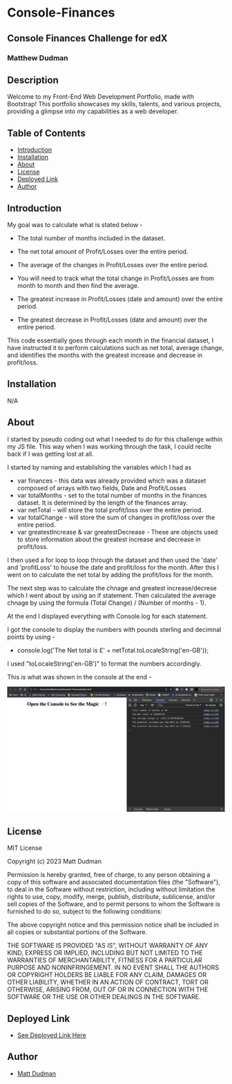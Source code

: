 # Console-Finances
## Console Finances Challenge for edX
### Matthew Dudman

## Description

Welcome to my Front-End Web Development Portfolio, made with Bootstrap! This portfolio showcases my skills, talents, and various projects, providing a glimpse into my capabilities as a web developer.

## Table of Contents

- [Introduction](#introduction)
- [Installation](#installation)
- [About](#about)
- [License](#license)
- [Deployed Link](#deployed-link)
- [Author](#author)


## Introduction

My goal was to calculate what is stated below - 

* The total number of months included in the dataset.

* The net total amount of Profit/Losses over the entire period.

* The average of the changes in Profit/Losses over the entire period.

* You will need to track what the total change in Profit/Losses are from month to month and then find the average.

* The greatest increase in Profit/Losses (date and amount) over the entire period.

* The greatest decrease in Profit/Losses (date and amount) over the entire period.

This code essentially goes through each month in the financial dataset, I have instructed it to perform calculations such as net total, average change, and identifies the months with the greatest increase and decrease in profit/loss. 

## Installation 

N/A

## About

I started by pseudo coding out what I needed to do for this challenge within my JS file. This way when I was working through the task, I could recite back if I was getting lost at all. 

I started by naming and establishing the variables which I had as 

* var finances - this data was already provided which was a dataset composed of arrays with two fields, Date and Profit/Losses
* var totalMonths -  set to the total number of months in the finances dataset. It is determined by the length of the finances array.
* var netTotal - will store the total profit/loss over the entire period.
* var totalChange - will store the sum of changes in profit/loss over the entire period.
* var greatestIncrease & var greatestDecrease - These are objects used to store information about the greatest increase and decrease in profit/loss. 

I then used a for loop to loop through the dataset and then used the 'date' and 'profitLoss' to house the date and profit/loss for the month. After this I went on to calculate the net total by adding the profit/loss for the month. 

The next step was to calculate the chnage and greatest increase/decrese which I went about by using an if statement. Then calculated the average chnage by using the formula (Total Change) / (Number of months - 1).

At the end I displayed everything with Console.log for each statement. 

I got the console to display the numbers with pounds sterling and decimnal points by using - 
* console.log('The Net total is £' + netTotal.toLocaleString('en-GB'));

I used "toLocaleString('en-GB')" to format the numbers accordingly. 

This is what was shown in the console at the end - 

![Alt text](<Assets/Screenshot 2023-12-12 at 18.29.27.png>)


## License

MIT License

Copyright (c) 2023 Matt Dudman

Permission is hereby granted, free of charge, to any person obtaining a copy
of this software and associated documentation files (the "Software"), to deal
in the Software without restriction, including without limitation the rights
to use, copy, modify, merge, publish, distribute, sublicense, and/or sell
copies of the Software, and to permit persons to whom the Software is
furnished to do so, subject to the following conditions:

The above copyright notice and this permission notice shall be included in all
copies or substantial portions of the Software.

THE SOFTWARE IS PROVIDED "AS IS", WITHOUT WARRANTY OF ANY KIND, EXPRESS OR
IMPLIED, INCLUDING BUT NOT LIMITED TO THE WARRANTIES OF MERCHANTABILITY,
FITNESS FOR A PARTICULAR PURPOSE AND NONINFRINGEMENT. IN NO EVENT SHALL THE
AUTHORS OR COPYRIGHT HOLDERS BE LIABLE FOR ANY CLAIM, DAMAGES OR OTHER
LIABILITY, WHETHER IN AN ACTION OF CONTRACT, TORT OR OTHERWISE, ARISING FROM,
OUT OF OR IN CONNECTION WITH THE SOFTWARE OR THE USE OR OTHER DEALINGS IN THE
SOFTWARE.


## Deployed Link
 * [See Deployed Link Here](https://github.com/atypicalbitter)

## Author
 * [Matt Dudman](https://github.com/atypicalbitter)